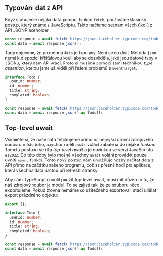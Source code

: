 ## Typování dat z API

Když stahujeme nějaká data pomocí funkce `fetch`, používáme klasický postup, který známe z JavaScriptu. Takto načteme seznam všech úkolů z API [JSONPlaceholder](https://jsonplaceholder.typicode.com/todos):

```ts
const response = await fetch('https://jsonplaceholder.typicode.com/todos');
const data = await response.json();
```

Tady objevíme, že proměnná `data` je typu `any`. Není se co divit. Metoda `json` nemá k dispozici křišťálovou kouli aby se dozvěděla, jaké jsou datové typy v JSONu, který nám API vrací. Proto si musíme pomoci sami technikou _type assertion_, kterou jsme už viděli při řešení problémů s `EventTarget`.

```ts
interface Todo {
  userId: number;
  id: number;
  title: string;
  completed: boolean;
}

const response = await fetch('https://jsonplaceholder.typicode.com/todos');
const data = await response.json() as Todo[];
```

## Top-level await

Všimněte si, že naše data fetchujeme přímo na nejvyšší úrovní zdrojového souboru místo toho, abychom měli `await` volání zabalena do nějaké funkce. Tomotu postupu se říká _top-level await_ a je novinkou ve verzi JavaScriptu `es2022`. Do této doby bylo možné všechny `await` volání provádět pouze uvnitř `async` funkcí. Tento nový postup nám umožňuje hezky načítat data z API přímo na začátku našeho programu, což se přesně hodí pro aplikace, která všechna data načtou při refreshi stránky. 

Aby nám TypeScript dovolil použít top-level await, musí mít důvěru v to, že náš zdrojový soubor je modul. To se zajistí tak, že ze souboru něco exportujeme. Pokud zrovna nemáme co užitečného exportovat, stačí udělat export prázdného objektu:

```ts
export {};

interface Todo {
  userId: number;
  id: number;
  title: string;
  completed: boolean;
}

const response = await fetch('https://jsonplaceholder.typicode.com/todos');
const data = await response.json() as Todo[];
```
